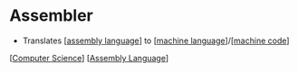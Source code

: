 # Assembler

- Translates [[assembly language]] to [[machine language]]/[[machine code]]

[[Computer Science]] [[Assembly Language]]

[//begin]: # "Autogenerated link references for markdown compatibility"
[assembly language]: assembly-language "Assembly Language"
[machine language]: machine-language "Machine Language"
[machine code]: machine-code "Machine Code"
[Computer Science]: computer-science "Computer Science"
[Assembly Language]: assembly-language "Assembly Language"
[//end]: # "Autogenerated link references"